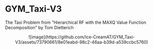 # GYM_Taxi-V3
The Taxi Problem from “Hierarchical RF with the MAXQ Value Function Decomposition” by Tom Dietterich
<div align = center>
  ![image](https://github.com/Ice-CreamAT/GYM_Taxi-V3/assets/73790661/8e01eabd-98c2-46aa-b39d-a539ccbc5760)
</div> 
